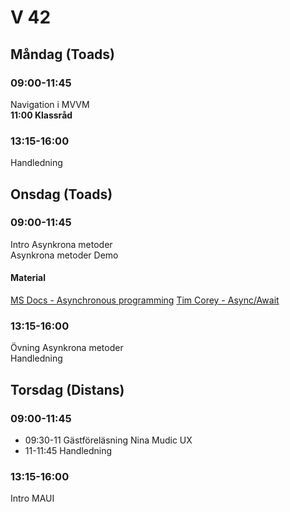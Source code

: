 # V 42
## Måndag (Toads)
### 09:00-11:45 
Navigation i MVVM<br>
**11:00 Klassråd**
### 13:15-16:00
Handledning
## Onsdag (Toads)
### 09:00-11:45
Intro Asynkrona metoder</br>
Asynkrona metoder Demo
#### Material
[MS Docs - Asynchronous programming](https://docs.microsoft.com/en-us/dotnet/csharp/programming-guide/concepts/async/)
[Tim Corey - Async/Await](https://www.youtube.com/watch?v=2moh18sh5p4)
### 13:15-16:00
Övning Asynkrona metoder</br>
Handledning
## Torsdag (Distans)
### 09:00-11:45
* 09:30-11 Gästföreläsning Nina Mudic UX
* 11-11:45 Handledning
### 13:15-16:00
Intro MAUI
